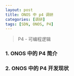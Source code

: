 ```yaml
---
layout: post
title: ONOS 中 p4 调研
categories: [调研]
tags: [SDN, ONOS, P4]
---
```


> P4 - 可编程逻辑

<!--more-->

### 1. ONOS 中的 P4 简介

### 2. ONOS 中的 P4 开发现状
